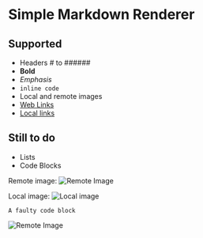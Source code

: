 # Simple Markdown Renderer

## Supported

* Headers # to ######
* **Bold**
* _Emphasis_
* `inline code`
* Local and remote images
* [Web Links](https://fiskurgit.github.io)
* [Local links](linked_page.md)

## Still to do

* Lists
* Code Blocks

Remote image:
![Remote Image](https://fiskurgit.github.io/blog/series1/sample1.png)

Local image:
![Local image](hexagram_res)

```
A faulty code block

```

![Remote Image](https://fiskurgit.github.io/blog/series1/sample2.png)
